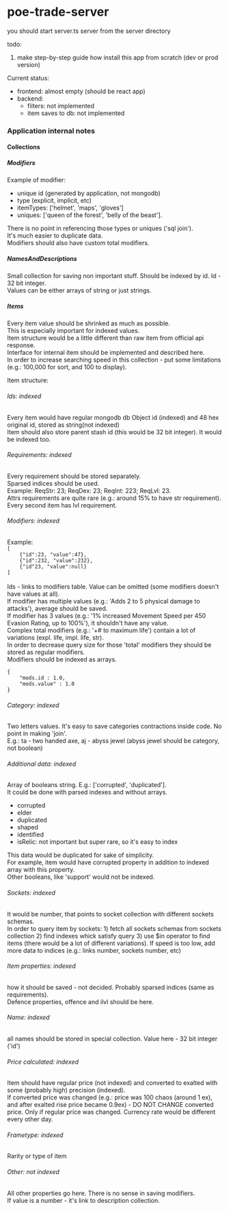 # poe-trade-server
you should start server.ts server from the server directory

todo: 
1) make step-by-step guide how install this app from scratch (dev or prod version)

Current status:
- frontend: almost empty (should be react app)
- backend: 
    - filters: not implemented
    - item saves to db: not implemented





<h3>Application internal notes </h3>
<h4>Collections</h4>



<h5>Modifiers</h5>
Example of modifier:
<ul>
    <li>unique id (generated by application, not mongodb)</li>
    <li>type (explicit, implicit, etc)</li>
    <li>itemTypes: ['helmet', 'maps', 'gloves']</li>
    <li>uniques: ['queen of the forest', 'belly of the beast'].</li>
</ul>
There is no point in referencing those types or uniques ('sql join'). <br />
It's much easier to duplicate data.<br />
Modifiers should also have custom total modifiers.



<h5>NamesAndDescriptions</h5>
Small collection for saving non important stuff. Should be indexed by id. Id - 32 bit integer.<br />
Values can be either arrays of string or just strings.



<h5>Items</h5>   
Every item value should be shrinked as much as possible.<br />
This is especially important for indexed values.<br />
Item structure would be a little different than raw item from official api response.<br />
Interface for internal item should be implemented and described here.<br />
In order to increase searching speed in this collection - put some limitations 
(e.g.: 100,000 for sort, and 100 to display).


Item structure:
<h6>Ids: indexed</h6>
Every item would have regular mongodb db Object id (indexed) and 48 hex original id, stored as string(not indexed)<br />
Item should also store  parent stash id (this would be 32 bit integer). It would be indexed too.


<h6>Requirements: indexed</h6>
Every requirement should be stored separately.<br />
Sparsed indices should be used.<br />
Example: ReqStr: 23; ReqDex: 23; ReqInt: 223; ReqLvl: 23.<br />
Attrs requirements are quite rare (e.g.: around 15% to have str requirement). Every second item has lvl requirement.


<h6>Modifiers: indexed</h6>
Example: 
<code>
[
    {"id":23, "value":47},
    {"id":232, "value":232},
    {"id"23, "value":null}
]
</code><br />
Ids - links to modifiers table. Value can be omitted (some modifiers doesn't have values at all). <br />
If modifier has multiple values (e.g.: 'Adds 2 to 5 physical damage to attacks'), average should be saved. <br />
If modifier has 3 values (e.g.: '1% increased Movement Speed per 450 Evasion Rating, up to 100%'), it
shouldn't have any value.<br />
Complex total modifiers (e.g.: '+# to maximum life') contain a lot of variations (expl. life, impl. life, str).<br />
In order to decrease query size for those 'total' modifiers they should be stored as regular modifiers. <br/>
Modifiers should be indexed as arrays. <br />
<code>
{
    "mods.id : 1.0,
    "mods.value" : 1.0
}
</code>


<h6>Category: indexed</h6>
Two letters values. It's easy to save categories contractions inside code. No point in making 'join'.<br />
E.g.: ta - two handed axe, aj - abyss jewel (abyss jewel should be category, not boolean)
<h6>Additional data: indexed</h6>
Array of booleans string. E.g.: ['corrupted', 'duplicated'].<br />
It could be done with parsed indexes and without arrays.
<ul>
    <li>corrupted</li>
    <li>elder</li>
    <li>duplicated</li>
    <li>shaped</li>
    <li>identified</li>
    <li>isRelic: not important but super rare, so it's easy to index</li>
</ul>
This data would be duplicated for sake of simplicity.<br /> 
For example, item would have corrupted property in addition to indexed array with this property.<br />
Other booleans, like 'support' would not be indexed.


<h6>Sockets: indexed</h6>
It would be number, that points to socket collection with different sockets schemas.<br />
In order to query item by sockets:
1) fetch all sockets schemas from sockets collection
2) find indexes whick satisfy query
3) use $in operator to find items (there would be a lot of different variations).
If speed is too low, add more data to indices (e.g.: links number, sockets number, etc)


<h6>Item properties: indexed</h6>
how it should be saved - not decided. Probably sparsed indices (same as requirements).<br />
Defence properties, offence and ilvl should be here.


<h6>Name: indexed</h6>
all names should be stored in special collection. Value here - 32 bit integer ('id')


<h6>Price calculated: indexed</h6>
Item should have regular price (not indexed) and converted to exalted with some (probably high) precision (indexed).<br />
If converted price was changed (e.g.: price was 100 chaos (around 1 ex), and after exalted rise price became 0.9ex) -
DO NOT CHANGE converted price. Only if regular price was changed. Currency rate would be different every other day.


<h6>Frametype: indexed</h6>
Rarity or type of item


<h6>Other: not indexed</h6>
All other properties go here. There is no sense in saving modifiers.<br />
If value is a number - it's link to description collection.

